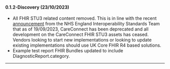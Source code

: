 #### 0.1.2-Discovery (23/10/2023)

* All FHIR STU3 related content removed. This is in line with the recent [announcement](https://simplifier.net/organization/hl7uk/news/151) from the NHS England Interoperability Standards Team that as of 19/09/2023, CareConnect has been deprecated and all development on the CareConnect FHIR STU3 assets has ceased. Vendors looking to start new implementations or looking to update existing implementations should use UK Core FHIR R4 based solutions.
* Example test report FHIR Bundles updated to include DiagnosticReport.category. 

---
